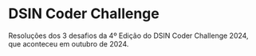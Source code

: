 # DSIN Coder Challenge

Resoluções dos 3 desafios da 4º Edição do DSIN Coder Challenge 2024, que aconteceu em outubro de 2024.

